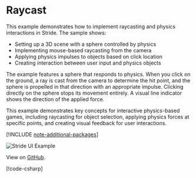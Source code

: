 # Raycast

This example demonstrates how to implement raycasting and physics interactions in Stride. The sample shows:

- Setting up a 3D scene with a sphere controlled by physics
- Implementing mouse-based raycasting from the camera
- Applying physics impulses to objects based on click location
- Creating interaction between user input and physics objects

The example features a sphere that responds to physics. When you click on the ground, a ray is cast from the camera to determine the hit point, and the sphere is propelled in that direction with an appropriate impulse. Clicking directly on the sphere stops its movement entirely. A visual line indicator shows the direction of the applied force.

This example demonstrates key concepts for interactive physics-based games, including raycasting for object selection, applying physics forces at specific points, and creating visual feedback for user interactions.

[!INCLUDE [note-additional-packages](../../../includes/manual/examples/note-additional-packages.md)]

![Stride UI Example](media/stride-game-engine-example-14-raycast.webp)

View on [GitHub](https://github.com/stride3d/stride-community-toolkit/tree/main/examples/code-only/Example14_Raycast).

[!code-csharp[](../../../../examples/code-only/Example14_Raycast/Program.cs)]